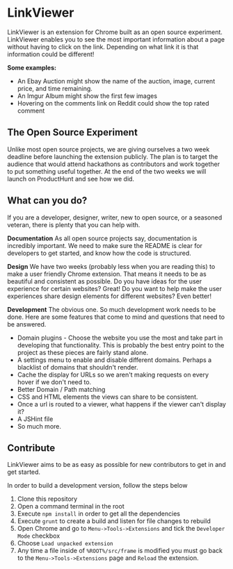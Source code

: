 LinkViewer
==========
LinkViewer is an extension for Chrome built as an open source experiment. LinkViewer enables you to see the most important information about a page without having to click on the link. Depending on what link it is that information could be different!

**Some examples:**
 - An Ebay Auction might show the name of the auction, image, current price, and time remaining.
 - An Imgur Album might show the first few images
 - Hovering on the comments link on Reddit could show the top rated comment



The Open Source Experiment
-------------
Unlike most open source projects, we are giving ourselves a two week deadline before launching the extension publicly. The plan is to target the audience that would attend hackathons as contributors and work together to put something useful together. At the end of the two weeks we will launch on ProductHunt and see how we did.

What can you do?
-------------
If you are a developer, designer, writer, new to open source, or a seasoned veteran, there is plenty that you can help with.

**Documentation**
As all open source projects say, documentation is incredibly important. We need to make sure the README is clear for developers to get started, and know how the code is structured.

**Design**
We have two weeks (probably less when you are reading this) to make a user friendly Chrome extension. That means it needs to be as beautiful and consistent as possible. Do you have ideas for the user experience for certain websites? Great! Do you want to help make the user experiences share design elements for different websites? Even better!

**Development**
The obvious one. So much development work needs to be done. Here are some features that come to mind and questions that need to be answered.

 - Domain plugins - Choose the website you use the most and take part in developing that functionality. This is probably the best entry point to the project as these pieces are fairly stand alone.
 - A settings menu to enable and disable different domains. Perhaps a blacklist of domains that shouldn't render.
 - Cache the display for URLs so we aren't making requests on every hover if we don't need to.
 - Better Domain / Path matching
 - CSS and HTML elements the views can share to be consistent.
 - Once a url is routed to a viewer, what happens if the viewer can't display it?
 - A JSHint file
 - So much more.

Contribute
-------------
LinkViewer aims to be as easy as possible for new contributors to get in and get started.

In order to build a development version, follow the steps below

 1. Clone this repository
 2. Open a command terminal in the root
 3. Execute `npm install` in order to get all the dependencies
 4. Execute `grunt` to create a build and listen for file changes to rebuild
 6. Open Chrome and go to `Menu->Tools->Extensions` and tick the `Developer Mode` checkbox
 7. Choose `Load unpacked extension`
 8. Any time a file inside of `%ROOT%/src/frame` is modified you must go back to the `Menu->Tools->Extensions` page and `Reload` the extension.
